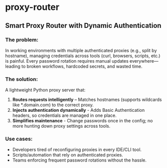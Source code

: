 # proxy-router
## Smart Proxy Router with Dynamic Authentication
### The problem:

In working environments with multiple authenticated proxies (e.g., split by hostname), managing credentials across tools
(curl, browsers, scripts, etc.) is painful. Every password rotation requires manual updates everywhere—leading to broken
workflows, hardcoded secrets, and wasted time.

### The solution:
A lightweight Python proxy server that:
1. **Routes requests intelligently** – Matches hostnames (supports wildcards like *.domain.com) to the correct proxy.
2. **Injects authentication dynamically** - Adds Basic Authentication headers, so credentials are managed in one place.
3. **Simplifies maintenance** - Change passwords once in the config; no more hunting down proxy settings across tools.

### Use cases:
- Developers tired of reconfiguring proxies in every IDE/CLI tool.
- Scripts/automation that rely on authenticated proxies.
- Teams enforcing frequent password rotations without the hassle.
